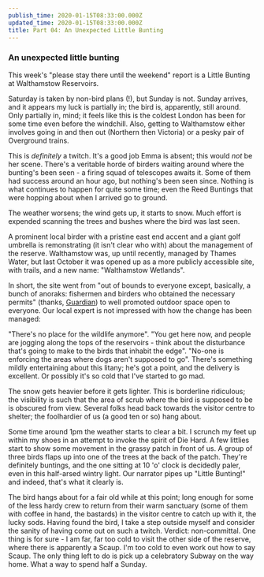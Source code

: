 ```yaml
---
publish_time: 2020-01-15T08:33:00.000Z
updated_time: 2020-01-15T08:33:00.000Z
title: Part 04: An Unexpected Little Bunting
---
```

### An unexpected little bunting

This week's "please stay there until the weekend" report is a Little
Bunting at Walthamstow Reservoirs. 

Saturday is taken by non-bird plans (!), but Sunday is not. Sunday
arrives, and it appears my luck is partially in; the bird is,
apparently, still around. Only partially in, mind; it feels like this
is the coldest London has been for some time even before the
windchill. Also, getting to Walthamstow either involves going in and
then out (Northern then Victoria) or a pesky pair of Overground
trains.

This is _definitely_ a twitch. It's a good job Emma is absent; this
would _not_ be her scene. There's a veritable horde of birders waiting
around where the bunting's been seen - a firing squad of telescopes
awaits it. Some of them had success around an hour ago, but nothing's
been seen since. Nothing is what continues to happen for quite some
time; even the Reed Buntings that were hopping about when I arrived go
to ground.

The weather worsens; the wind gets up, it starts to snow. Much effort
is expended scanning the trees and bushes where the bird was last
seen.

A prominent local birder with a pristine east end accent and a giant
golf umbrella is remonstrating (it isn't clear who with) about the
management of the reserve. Walthamstow was, up until recently, managed
by Thames Water, but last October it was opened up as a more publicly
accessible site, with trails, and a new name: "Walthamstow Wetlands".

In short, the site went from "out of bounds to everyone except,
basically, a bunch of anoraks: fishermen and birders who obtained the
necessary permits" (thanks,
[Guardian](https://www.theguardian.com/travel/2017/oct/19/walthamstow-wetlands-london-birdwatching-nature-reserve-free-entry))
to well promoted outdoor space open to everyone. Our local expert is
not impressed with how the change has been managed:

"There's no place for the wildlife anymore". "You get here now, and
people are jogging along the tops of the reservoirs - think about the
disturbance that's going to make to the birds that inhabit the
edge". "No-one is enforcing the areas where dogs aren't supposed to
go". There's something mildly entertaining about this litany; he's got
a point, and the delivery is excellent. Or possibly it's so cold that
I've started to go mad.

The snow gets heavier before it gets lighter. This is borderline
ridiculous; the visibility is such that the area of scrub where the
bird is supposed to be is obscured from view. Several folks head back
towards the visitor centre to shelter; the foolhardier of us (a good
ten or so) hang about.

Some time around 1pm the weather starts to clear a bit. I scrunch my
feet up within my shoes in an attempt to invoke the spirit of Die
Hard. A few littlies start to show some movement in the grassy patch
in front of us. A group of three birds flaps up into one of the trees
at the back of the patch. They're definitely buntings, and the one
sitting at 10 'o' clock is decidedly paler, even in this half-arsed
wintry light. Our narrator pipes up "Little Bunting!" and indeed, that's
what it clearly is.

The bird hangs about for a fair old while at this point; long enough
for some of the less hardy crew to return from their warm sanctuary
(some of them with coffee in hand, the bastards) in the visitor centre
to catch up with it, the lucky sods. Having found the bird, I take a
step outside myself and consider the sanity of having come out on such
a twitch. Verdict: non-committal. One thing is for sure - I am far,
far too cold to visit the other side of the reserve, where there is
apparently a Scaup. I'm too cold to even work out how to say
Scaup. The only thing left to do is pick up a celebratory Subway on
the way home. What a way to spend half a Sunday.